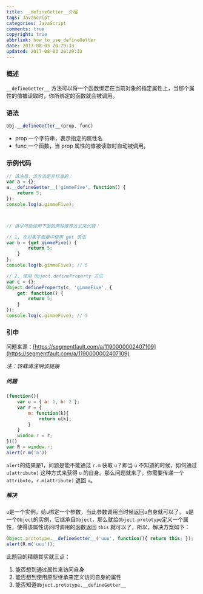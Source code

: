 ```yaml
---
title: __defineGetter__介绍
tags: JavaScript
categories: JavaScript
comments: true
copyright: true
abbrlink: how_to_use_defineGetter
date: 2017-08-03 20:29:33
updated: 2017-08-03 20:29:33
---
```


### 概述
`__defineGetter__` 方法可以将一个函数绑定在当前对象的指定属性上，当那个属性的值被读取时，你所绑定的函数就会被调用。

### 语法
```javascript
obj.__defineGetter__(prop, func)
```

- prop 一个字符串，表示指定的属性名
- func 一个函数，当 prop 属性的值被读取时自动被调用。

<!--more-->

### 示例代码
```javascript
// 请注意，该方法是非标准的：
var a = {};
a.__defineGetter__('gimmeFive', function() {
	return 5;
});
console.log(a.gimmeFive);



// 请尽可能使用下面的两种推荐方式来代替：

// 1. 在对象字面量中使用 get 语法
var b = {get gimmeFive() {
		return 5;
	}
};
console.log(b.gimmeFive); // 5

// 2. 使用 Object.defineProperty 方法
var c = {};
Object.defineProperty(c, 'gimmeFive', {
	get: function() {
		return 5;
	}
});
console.log(c.gimmeFive); // 5
```

### 引申

问题来源：[https://segmentfault.com/a/1190000002407109](https://segmentfault.com/a/1190000002407109)

*注：转载请注明该链接*
##### 问题
```javascript
(function(){
    var u = { a: 1, b: 2 };
    var r = {
        m: function(k){
            return u[k];
        }
    }
    window.r = r;
})()
var R = window.r;
alert(r.m('a'))
```

`alert`的结果是1，问题是能不能通过 `r.m` 获取 `u`？即当 `u` 不知道的时候，如何通过 `u[attribute]` 这种方式来获得 `u` 的自身。那么问题就来了，你需要传递一个`attribute`，`r.m(attribute)` 返回 `u`。

##### 解决
`u`是一个实例，给`u`绑定一个参数，当此参数调用当时候返回`u`自身就可以了。
`u`是一个`Object`的实例，它继承自`Object`，那么就给`Object.prototype`定义一个属性，使得该属性访问时调用的函数返回 `this` 就可以了，所以，解决方案如下：
```javascript
Object.prototype.__defineGetter__('uuu', function(){ return this; });
alert(R.m('uuu'));
```

此题目的精髓其实就三点：
1. 能否想到通过属性来访问自身
2. 能否想到使用原型继承来定义访问自身的属性
3. 能否知道`Object.prototype.__defineGetter__`